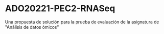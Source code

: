 # ADO20221-PEC2-RNASeq
Una propuesta de solución para la prueba de evaluación de la asignatura de "Análisis de datos ómicos"
